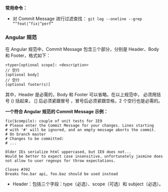 **常用命令：**
+ 对 Commit Message 进行过滤查找： `git log --oneline --grep “^feat|^fix|^perf”`

### Angular 规范

在 Angular 规范中，Commit Message 包含三个部分，分别是 Header、Body 和 Footer，格式如下：

```
<type>[optional scope]: <description>
// 空行
[optional body]
// 空行
[optional footer(s)]
```

其中，Header 是必需的，Body 和 Footer 可以省略。在以上规范中，<scope> 必须用括号 () 括起来， <type>[<scope>] 后必须紧跟冒号 ，冒号后必须紧跟空格，2 个空行也是必需的。

**一个符合 Angular 规范的 Commit Message 示例：**

```
fix($compile): couple of unit tests for IE9
# Please enter the Commit Message for your changes. Lines starting
# with '#' will be ignored, and an empty message aborts the commit.
# On branch master
# Changes to be committed:
# ...

Older IEs serialize html uppercased, but IE9 does not...
Would be better to expect case insensitive, unfortunately jasmine does
not allow to user regexps for throw expectations.

Closes #392
Breaks foo.bar api, foo.baz should be used instead
```

+ Header：包括三个字段：type（必选）、scope（可选）和 subject（必选）。



